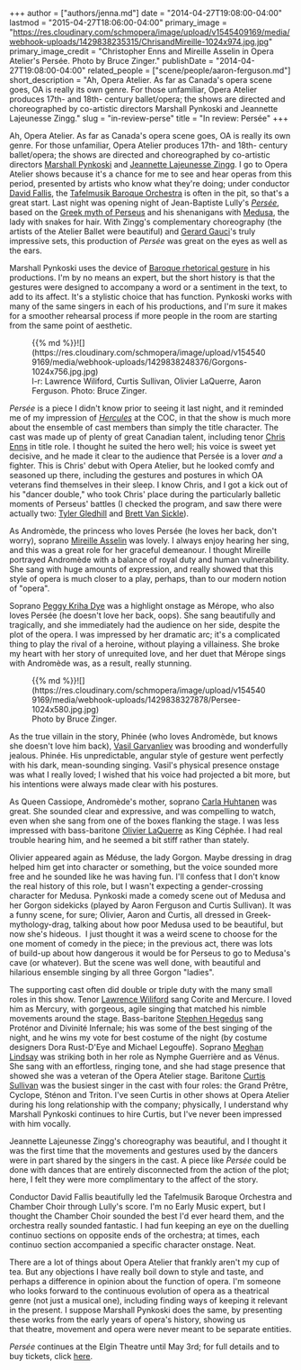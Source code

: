 +++
author = ["authors/jenna.md"]
date = "2014-04-27T19:08:00-04:00"
lastmod = "2015-04-27T18:06:00-04:00"
primary_image = "https://res.cloudinary.com/schmopera/image/upload/v1545409169/media/webhook-uploads/1429838235315/ChrisandMireille-1024x974.jpg.jpg"
primary_image_credit = "Christopher Enns and Mireille Asselin in Opera Atelier's Persée. Photo by Bruce Zinger."
publishDate = "2014-04-27T19:08:00-04:00"
related_people = ["scene/people/aaron-ferguson.md"]
short_description = "Ah, Opera Atelier. As far as Canada&#039;s opera scene goes, OA is really its own genre. For those unfamiliar, Opera Atelier produces 17th- and 18th- century ballet/opera; the shows are directed and choreographed by co-artistic directors Marshall Pynkoski and Jeannette Lajeunesse Zingg."
slug = "in-review-perse"
title = "In review: Persée"
+++

Ah, Opera Atelier. As far as Canada's opera scene goes, OA is really its own genre. For those unfamiliar, Opera Atelier produces 17th- and 18th- century ballet/opera; the shows are directed and choreographed by co-artistic directors [Marshall Pynkoski](http://www.operaatelier.com/about/creative-team/) and [Jeannette Lajeunesse Zingg](http://www.operaatelier.com/about/creative-team/). I go to Opera Atelier shows because it's a chance for me to see and hear operas from this period, presented by artists who know what they're doing; under conductor [David Fallis](http://barczablog.com/2012/10/12/10-questions-for-david-fallis/), the [Tafelmusik Baroque Orchestra](http://www.tafelmusik.org/) is often in the pit, so that's a great start. Last night was opening night of Jean-Baptiste Lully's [_Persée_](http://www.operaatelier.com/season/13-14/persee/), based on the [Greek myth of Perseus](http://www.greekmythology.com/Myths/Heroes/Perseus/perseus.html) and his shenanigans with [Medusa](http://www.greekmythology.com/Myths/Creatures/Medusa/medusa.html), the lady with snakes for hair. With Zingg's complementary choreography (the artists of the Atelier Ballet were beautiful) and [Gerard Gauci](http://barczablog.com/2011/10/23/10for_gg/)'s truly impressive sets, this production of _Persée_ was great on the eyes as well as the ears.

Marshall Pynkoski uses the device of [Baroque rhetorical gesture](http://www.operaatelier.com/education/opera-lovers/about-the-art/acting/) in his productions. I'm by no means an expert, but the short history is that the gestures were designed to accompany a word or a sentiment in the text, to add to its affect. It's a stylistic choice that has function. Pynkoski works with many of the same singers in each of his productions, and I'm sure it makes for a smoother rehearsal process if more people in the room are starting from the same point of aesthetic.

<figure data-type="image">{{% md %}}![](https://res.cloudinary.com/schmopera/image/upload/v1545409169/media/webhook-uploads/1429838248376/Gorgons-1024x756.jpg.jpg)
<figcaption>l-r: Lawrence Wiliford, Curtis Sullivan, Olivier LaQuerre, Aaron Ferguson. Photo: Bruce Zinger.</figcaption>
</figure>

_Persée_ is a piece I didn't know prior to seeing it last night, and it reminded me of my impression of [_Hercules_](/in-review-hercules/) at the COC, in that the show is much more about the ensemble of cast members than simply the title character. The cast was made up of plenty of great Canadian talent, including tenor [Chris Enns](http://www.deanartists.com/vocal/tenor/christopher-enns) in title role. I thought he suited the hero well; his voice is sweet yet decisive, and he made it clear to the audience that Persée is a lover _and_ a fighter. This is Chris' debut with Opera Atelier, but he looked comfy and seasoned up there, including the gestures and postures in which OA veterans find themselves in their sleep. I know Chris, and I got a kick out of his "dancer double," who took Chris' place during the particularly balletic moments of Perseus' battles (I checked the program, and saw there were actually two: [Tyler Gledhill](http://www.thedietrichgroup.com/about/biographies/tyler-gledhill-dance-artist/) and [Brett Van Sickle](http://national.ballet.ca/thecompany/firstsoloists/Brett_van_Sickle/)).

As Andromède, the princess who loves Persée (he loves her back, don't worry), soprano [Mireille Asselin](http://www.mireilleasselin.com/) was lovely. I always enjoy hearing her sing, and this was a great role for her graceful demeanour. I thought Mireille portrayed Andromède with a balance of royal duty and human vulnerability. She sang with huge amounts of expression, and really showed that this style of opera is much closer to a play, perhaps, than to our modern notion of "opera".

Soprano [Peggy Kriha Dye](http://columbusblack.com/index.php?option=com_content&view=article&id=320:peggy-kriha-dye-named-general-manager-of-opera-columbus&catid=36:news) was a highlight onstage as Mérope, who also loves Persée (he doesn't love her back, oops). She sang beautifully and tragically, and she immediately had the audience on her side, despite the plot of the opera. I was impressed by her dramatic arc; it's a complicated thing to play the rival of a heroine, without playing a villainess. She broke my heart with her story of unrequited love, and her duet that Mérope sings with Andromède was, as a result, really stunning.

<figure data-type="image">{{% md %}}![](https://res.cloudinary.com/schmopera/image/upload/v1545409169/media/webhook-uploads/1429838327878/Persee-1024x580.jpg.jpg)
<figcaption>Photo by Bruce Zinger.</figcaption>
</figure>

As the true villain in the story, Phinée (who loves Andromède, but knows she doesn't love him back), [Vasil Garvanliev](http://imgartists.com/artist/vasil_garvanliev) was brooding and wonderfully jealous. Phinée. His unpredictable, angular style of gesture went perfectly with his dark, mean-sounding singing. Vasil's physical presence onstage was what I really loved; I wished that his voice had projected a bit more, but his intentions were always made clear with his postures.

As Queen Cassiope, Andromède's mother, soprano [Carla Huhtanen](http://www.carlahuhtanen.com/) was great. She sounded clear and expressive, and was compelling to watch, even when she sang from one of the boxes flanking the stage. I was less impressed with bass-baritone [Olivier LaQuerre](http://www.olivierlaquerre.com/en/Baritone/Home.html) as King Céphée. I had real trouble hearing him, and he seemed a bit stiff rather than stately.

Olivier appeared again as Méduse, the lady Gorgon. Maybe dressing in drag helped him get into character or something, but the voice sounded more free and he sounded like he was having fun. I'll confess that I don't know the real history of this role, but I wasn't expecting a gender-crossing character for Medusa. Pynkoski made a comedy scene out of Medusa and her Gorgon sidekicks (played by Aaron Ferguson and Curtis Sullivan). It was a funny scene, for sure; Olivier, Aaron and Curtis, all dressed in Greek-mythology-drag, talking about how poor Medusa used to be beautiful, but now she's hideous.  I just thought it was a weird scene to choose for the one moment of comedy in the piece; in the previous act, there was lots of build-up about how dangerous it would be for Perseus to go to Medusa's cave (or whatever). But the scene was well done, with beautiful and hilarious ensemble singing by all three Gorgon "ladies".

The supporting cast often did double or triple duty with the many small roles in this show. Tenor [Lawrence Wiliford](http://www.lawrencewiliford.com/) sang Corite and Mercure. I loved him as Mercury, with gorgeous, agile singing that matched his nimble movements around the stage. Bass-baritone [Stephen Hegedus](http://www.stephenhegedus.com/) sang Proténor and Divinité Infernale; his was some of the best singing of the night, and he wins my vote for best costume of the night (by costume designers Dora Rust-D'Eye and Michael Legouffe). Soprano [Meghan Lindsay](http://www.meghanlindsay.com/) was striking both in her role as Nymphe Guerrière and as Vénus. She sang with an effortless, ringing tone, and she had stage presence that showed she was a veteran of the Opera Atelier stage. Baritone [Curtis Sullivan](http://www.deanartists.com/vocal/bass-baritone/curtis-sullivan) was the busiest singer in the cast with four roles: the Grand Prêtre, Cyclope, Sténon and Triton. I've seen Curtis in other shows at Opera Atelier during his long relationship with the company; physically, I understand why Marshall Pynkoski continues to hire Curtis, but I've never been impressed with him vocally.

Jeannette Lajeunesse Zingg's choreography was beautiful, and I thought it was the first time that the movements and gestures used by the dancers were in part shared by the singers in the cast. A piece like _Persée_ could be done with dances that are entirely disconnected from the action of the plot; here, I felt they were more complimentary to the affect of the story.

Conductor David Fallis beautifully led the Tafelmusik Baroque Orchestra and Chamber Choir through Lully's score. I'm no Early Music expert, but I thought the Chamber Choir sounded the best I'd ever heard them, and the orchestra really sounded fantastic. I had fun keeping an eye on the duelling continuo sections on opposite ends of the orchestra; at times, each continuo section accompanied a specific character onstage. Neat.

There are a lot of things about Opera Atelier that frankly aren't my cup of tea. But any objections I have really boil down to style and taste, and perhaps a difference in opinion about the function of opera. I'm someone who looks forward to the continuous evolution of opera as a theatrical genre (not just a musical one), including finding ways of keeping it relevant in the present. I suppose Marshall Pynkoski does the same, by presenting these works from the early years of opera's history, showing us that theatre, movement and opera were never meant to be separate entities.

_Persée_ continues at the Elgin Theatre until May 3rd; for full details and to buy tickets, click [here](http://www.operaatelier.com/season/13-14/persee/).
